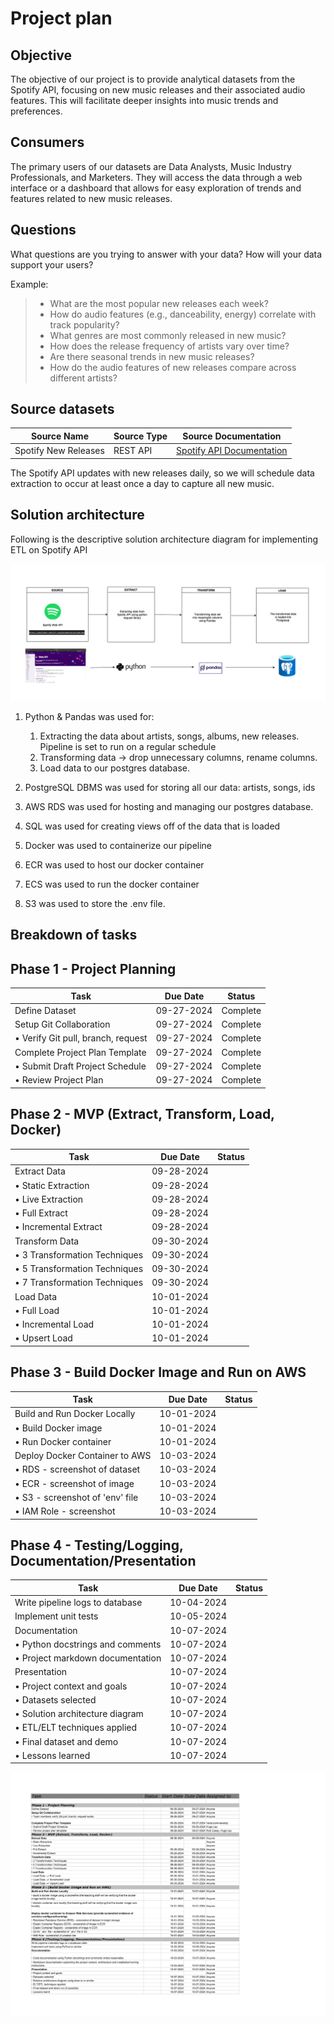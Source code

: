 # Project plan

## Objective

The objective of our project is to provide analytical datasets from the Spotify API, focusing on new music releases and their associated audio features. This will facilitate deeper insights into music trends and preferences.


## Consumers

The primary users of our datasets are Data Analysts, Music Industry Professionals, and Marketers. They will access the data through a web interface or a dashboard that allows for easy exploration of trends and features related to new music releases.


## Questions

What questions are you trying to answer with your data? How will your data support your users?

Example:

> - What are the most popular new releases each week?
> - How do audio features (e.g., danceability, energy) correlate with track popularity?
> - What genres are most commonly released in new music?
> - How does the release frequency of artists vary over time?
> - Are there seasonal trends in new music releases?
> - How do the audio features of new releases compare across different artists?

## Source datasets

| Source Name           | Source Type | Source Documentation                       |
|----------------------|-------------|-------------------------------------------|
| Spotify New Releases  | REST API   | [Spotify API Documentation](https://developer.spotify.com/documentation/web-api/) |

The Spotify API updates with new releases daily, so we will schedule data extraction to occur at least once a day to capture all new music.

## Solution architecture

Following is the descriptive solution architecture diagram for implementing ETL on Spotify API

![images/Solution_Architecture.png](images/Solution_Architecture.png)

1. Python & Pandas was used for:
    1. Extracting the data about artists, songs, albums, new releases. Pipeline is set to run on a regular schedule
    2. Transforming data -> drop unnecessary columns, rename columns.
    3. Load data to our postgres database.

2. PostgreSQL DBMS was used for storing all our data: artists, songs, ids

3. AWS RDS was used for hosting and managing our postgres database.

4. SQL was used for creating views off of the data that is loaded

5. Docker was used to containerize our pipeline

6. ECR was used to host our docker container

7. ECS was used to run the docker container

8. S3 was used to store the .env file.

## Breakdown of tasks

## Phase 1 - Project Planning

| Task                                  | Due Date   | Status   |
|---------------------------------------|------------|----------|
| Define Dataset                        | 09-27-2024 | Complete |
| Setup Git Collaboration               | 09-27-2024 | Complete |
| • Verify Git pull, branch, request    | 09-27-2024 | Complete |
| Complete Project Plan Template        | 09-27-2024 | Complete |
| • Submit Draft Project Schedule       | 09-27-2024 | Complete |
| • Review Project Plan                 | 09-27-2024 | Complete |

## Phase 2 - MVP (Extract, Transform, Load, Docker)

| Task                                  | Due Date   | Status   |
|---------------------------------------|------------|----------|
| Extract Data                          | 09-28-2024 |          |
| • Static Extraction                   | 09-28-2024 |          |
| • Live Extraction                     | 09-28-2024 |          |
| • Full Extract                        | 09-28-2024 |          |
| • Incremental Extract                 | 09-28-2024 |          |
| Transform Data                        | 09-30-2024 |          |
| • 3 Transformation Techniques         | 09-30-2024 |          |
| • 5 Transformation Techniques         | 09-30-2024 |          |
| • 7 Transformation Techniques         | 09-30-2024 |          |
| Load Data                             | 10-01-2024 |          |
| • Full Load                           | 10-01-2024 |          |
| • Incremental Load                    | 10-01-2024 |          |
| • Upsert Load                         | 10-01-2024 |          |

## Phase 3 - Build Docker Image and Run on AWS

| Task                                  | Due Date   | Status   |
|---------------------------------------|------------|----------|
| Build and Run Docker Locally          | 10-01-2024 |          |
| • Build Docker image                  | 10-01-2024 |          |
| • Run Docker container                | 10-01-2024 |          |
| Deploy Docker Container to AWS        | 10-03-2024 |          |
| • RDS - screenshot of dataset         | 10-03-2024 |          |
| • ECR - screenshot of image           | 10-03-2024 |          |
| • S3 - screenshot of 'env' file       | 10-03-2024 |          |
| • IAM Role - screenshot               | 10-03-2024 |          |

## Phase 4 - Testing/Logging, Documentation/Presentation

| Task                                  | Due Date   | Status   |
|---------------------------------------|------------|----------|
| Write pipeline logs to database       | 10-04-2024 |          |
| Implement unit tests                  | 10-05-2024 |          |
| Documentation                         | 10-07-2024 |          |
| • Python docstrings and comments      | 10-07-2024 |          |
| • Project markdown documentation      | 10-07-2024 |          |
| Presentation                          | 10-07-2024 |          |
| • Project context and goals           | 10-07-2024 |          |
| • Datasets selected                   | 10-07-2024 |          |
| • Solution architecture diagram       | 10-07-2024 |          |
| • ETL/ELT techniques applied          | 10-07-2024 |          |
| • Final dataset and demo              | 10-07-2024 |          |
| • Lessons learned                     | 10-07-2024 |          |



![project1_schedule](images/project1_schedule.png)
